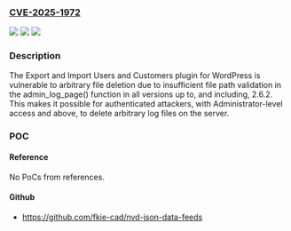 ### [CVE-2025-1972](https://cve.mitre.org/cgi-bin/cvename.cgi?name=CVE-2025-1972)
![](https://img.shields.io/static/v1?label=Product&message=Export%20and%20Import%20Users%20and%20Customers&color=blue)
![](https://img.shields.io/static/v1?label=Version&message=*%3C%3D%202.6.2%20&color=brighgreen)
![](https://img.shields.io/static/v1?label=Vulnerability&message=CWE-73%20External%20Control%20of%20File%20Name%20or%20Path&color=brighgreen)

### Description

The Export and Import Users and Customers plugin for WordPress is vulnerable to arbitrary file deletion due to insufficient file path validation in the admin_log_page() function in all versions up to, and including, 2.6.2. This makes it possible for authenticated attackers, with Administrator-level access and above, to delete arbitrary log files on the server.

### POC

#### Reference
No PoCs from references.

#### Github
- https://github.com/fkie-cad/nvd-json-data-feeds


